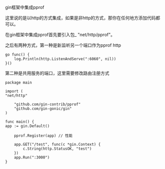 gin框架中集成pprof

这里说的是以http的方式集成，如果是非http的方式，那你在任何地方添加代码都可以。

在gin框架中集成pprof首先要引入包_ "net/http/pprof"。

之后有两种方式，第一种是新监听另一个端口作为pprof http

    go func() {
        log.Println(http.ListenAndServe(":6060", nil))
    }()

第二种是共用服务的端口，这里需要修改路由注册方式

    package main
    
    import (
    "net/http"
    
        "github.com/gin-contrib/pprof"
        "github.com/gin-gonic/gin"
    )
    
    func main() {
    app := gin.Default()
    
        pprof.Register(app) // 性能
    
        app.GET("/test", func(c *gin.Context) {
            c.String(http.StatusOK, "test")
        })
        app.Run(":3000")
    }

